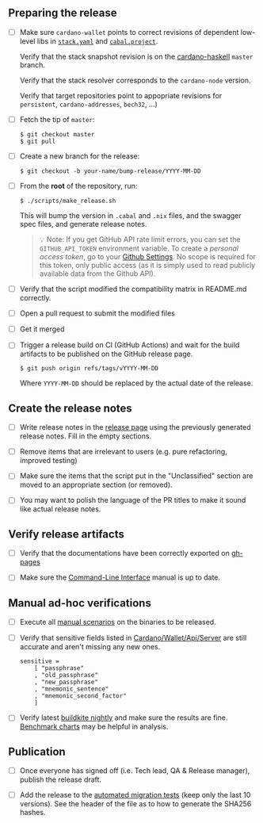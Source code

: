 ## Preparing the release
- [ ] Make sure `cardano-wallet` points to correct revisions of
  dependent low-level libs in [`stack.yaml`](https://github.com/input-output-hk/cardano-wallet/blob/master/stack.yaml) and [`cabal.project`](https://github.com/input-output-hk/cardano-wallet/blob/master/cabal.project).

  Verify that the stack snapshot revision is on the [cardano-haskell](https://github.com/input-output-hk/cardano-haskell) `master` branch.

  Verify that the stack resolver corresponds to the `cardano-node` version.

  Verify that target repositories point to appopriate revisions for `persistent`, `cardano-addresses`, `bech32`, ...)

- [ ] Fetch the tip of `master`:

  ```shell
  $ git checkout master
  $ git pull
  ```

- [ ] Create a new branch for the release:

  ```shell
  $ git checkout -b your-name/bump-release/YYYY-MM-DD
  ```

- [ ] From the **root** of the repository, run:

  ```shell
  $ ./scripts/make_release.sh
  ```

  This will bump the version in `.cabal` and `.nix` files, and the
  swagger spec files, and generate release notes.

  > :bulb: Note: If you get GitHub API rate limit errors, you can
  > set the `GITHUB_API_TOKEN` environment variable. To create a
  > _personal access token_, go to your
  > [Github Settings](https://github.com/settings/tokens).
  > No scope is required for this token, only public access (as it
  > is simply used to read publicly available data from the Github
  > API).

- [ ] Verify that the script modified the compatibility matrix in README.md correctly.

- [ ] Open a pull request to submit the modified files

- [ ] Get it merged

- [ ] Trigger a release build on CI (GitHub Actions) and wait for the
  build artifacts to be published on the GitHub release page.

  ```shell
  $ git push origin refs/tags/vYYYY-MM-DD
  ```

  Where `YYYY-MM-DD` should be replaced by the actual date of the release.


## Create the release notes

- [ ] Write release notes in the
  [release page](https://github.com/input-output-hk/cardano-wallet/releases)
  using the previously generated release notes. Fill in the empty
  sections.

- [ ] Remove items that are irrelevant to users (e.g. pure
  refactoring, improved testing)

- [ ] Make sure the items that the script put in the "Unclassified"
  section are moved to an appropriate section (or removed).

- [ ] You may want to polish the language of the PR titles to make it
  sound like actual release notes.


## Verify release artifacts

- [ ] Verify that the documentations have been correctly exported on
  [gh-pages](https://github.com/input-output-hk/cardano-wallet/tree/gh-pages)

- [ ] Make sure the [Command-Line Interface](https://github.com/input-output-hk/cardano-wallet/wiki/Wallet-command-line-interface) manual is up to date.


## Manual ad-hoc verifications

- [ ] Execute all [manual scenarios](https://github.com/input-output-hk/cardano-wallet/tree/master/test/manual) on the binaries to be released.

- [ ] Verify that sensitive fields listed in [Cardano/Wallet/Api/Server](https://github.com/input-output-hk/cardano-wallet/blob/master/lib/core/src/Cardano/Wallet/Api/Server.hs#L409) are still accurate and aren't missing any new ones.
  ```
  sensitive =
      [ "passphrase"
      , "old_passphrase"
      , "new_passphrase"
      , "mnemonic_sentence"
      , "mnemonic_second_factor"
      ]
  ```

- [ ] Verify latest [buildkite nightly](https://buildkite.com/input-output-hk/cardano-wallet-nightly) and make sure the results are fine. [Benchmark charts](http://cardano-wallet-benchmarks.herokuapp.com/) may be helpful in analysis.

## Publication

- [ ] Once everyone has signed off (i.e. Tech lead, QA & Release manager), publish the release draft.

- [ ] Add the release to the [automated migration tests](https://github.com/input-output-hk/cardano-wallet/blob/master/nix/migration-tests.nix#L44-L61) (keep only the last 10 versions). See the header of the file as to how to generate the SHA256 hashes.
